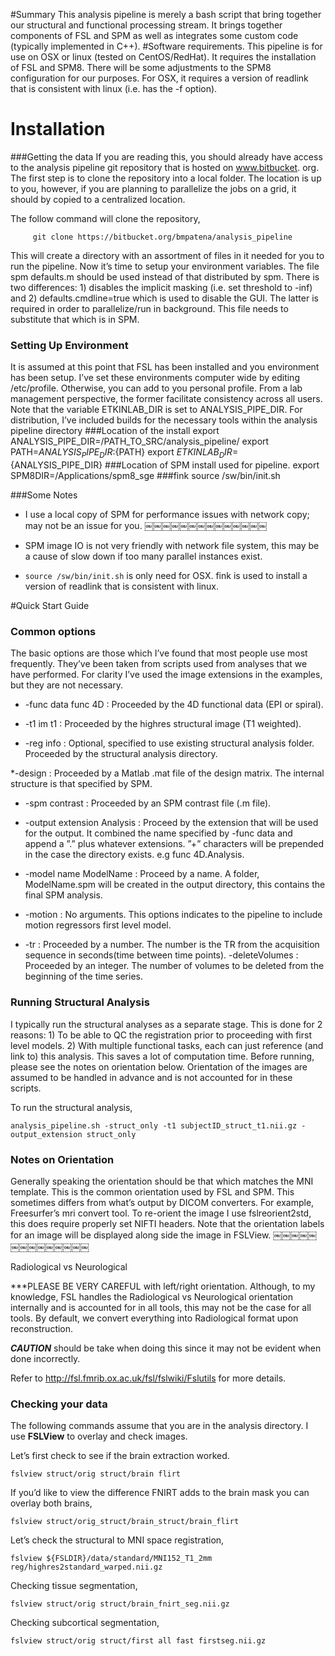 #Summary
This analysis pipeline is merely a bash script that bring together our structural and functional processing stream. It brings together components of FSL and SPM as well as integrates some custom code (typically implemented in C++).
#Software requirements.
This pipeline is for use on OSX or linux (tested on CentOS/RedHat). It requires the installation of FSL and SPM8. There will be some adjustments to the SPM8 configuration for our purposes. For OSX, it requires a version of readlink that is consistent with linux (i.e. has the -f option).
# Installation 
###Getting the data
If you are reading this, you should already have access to the analysis pipeline git repository that is hosted on www.bitbucket. org. The first step is to clone the repository into a local folder. The location is up to you, however, if you are planning to parallelize the jobs on a grid, it should by copied to a centralized location. 

The follow command will clone the repository,

         git clone https://bitbucket.org/bmpatena/analysis_pipeline

This will create a directory with an assortment of files in it needed for you to run the pipeline. Now it’s time to setup your environment variables.
The file spm defaults.m should be used instead of that distributed by spm. There is two differences: 1) disables the implicit masking (i.e. set threshold to -inf) and 2) defaults.cmdline=true which is used to disable the GUI. The latter is required in order to parallelize/run in background. This file needs to substitute that which is in SPM.

### Setting Up Environment
It is assumed at this point that FSL has been installed and you environment has been setup. I’ve set these environments computer wide by editing /etc/profile. Otherwise, you can add to you personal profile. From a lab management perspective, the former facilitate consistency across all users. Note that the variable ETKINLAB_DIR is set to ANALYSIS_PIPE_DIR. For distribution, I’ve included builds for the necessary tools within the analysis pipeline directory
###Location of the install
export ANALYSIS_PIPE_DIR=/PATH_TO_SRC/analysis_pipeline/ 
export PATH=${ANALYSIS_PIPE_DIR}:${PATH}
export ${ETKINLAB_DIR}=${ANALYSIS_PIPE_DIR}
###Location of SPM install used for pipeline.
export SPM8DIR=/Applications/spm8_sge
###fink
source /sw/bin/init.sh

###Some Notes

* I use a local copy of SPM for performance issues with network copy; may not be an issue for you.
￼￼￼￼￼￼￼￼￼￼￼￼￼￼
* SPM image IO is not very friendly with network file system, this may be a cause of slow down if too many parallel instances exist.

* `source /sw/bin/init.sh` is only need for OSX. fink is used to install a version of readlink that is consistent with linux.

#Quick Start Guide
### Common options
The basic options are those which I’ve found that most people use most frequently. They’ve been taken from scripts used from analyses that we have performed. For clarity I’ve used the image extensions in the examples, but they are not necessary.

* -func data func 4D : Proceeded by the 4D functional data (EPI or spiral). 

* -t1 im t1 : Proceeded by the highres structural image (T1 weighted).

* -reg info : Optional, specified to use existing structural analysis folder. Proceeded by the structural analysis directory. 

*-design : Proceeded by a Matlab .mat file of the design matrix. The internal structure is that specified by SPM.

* -spm contrast : Proceeded by an SPM contrast file (.m file).

* -output extension Analysis : Proceed by the extension that will be used for the output. It combined the name specified by -func data and append a ”.” plus whatever extensions. ”+” characters will be prepended in the case the directory exists. e.g func 4D.Analysis.

* -model name ModelName : Proceed by a name. A folder, ModelName.spm will be created in the output directory, this contains the final SPM analysis.

* -motion : No arguments. This options indicates to the pipeline to include motion regressors first level model.

* -tr : Proceeded by a number. The number is the TR from the acquisition sequence in seconds(time between time points). -deleteVolumes : Proceeded by an integer. The number of volumes to be deleted from the beginning of the time series.

### Running Structural Analysis
I typically run the structural analyses as a separate stage. This is done for 2 reasons: 1) To be able to QC the registration prior to proceeding with first level models. 2) With multiple functional tasks, each can just reference (and link to) this analysis. This saves a lot of computation time. Before running, please see the notes on orientation below. Orientation of the images are assumed to be handled in advance and is not accounted for in these scripts.

To run the structural analysis,

`analysis_pipeline.sh -struct_only -t1 subjectID_struct_t1.nii.gz -output_extension struct_only`

### Notes on Orientation
Generally speaking the orientation should be that which matches the MNI template. This is the common orientation used by FSL and SPM. This sometimes differs from what’s output by DICOM converters. For example, Freesurfer’s mri convert tool. To re-orient the image I use fslreorient2std, this does require properly set NIFTI headers. Note that the orientation labels for an image will be displayed along side the image in FSLView.
￼￼￼￼￼￼￼￼￼￼￼￼￼￼

Radiological vs Neurological

***PLEASE BE VERY CAREFUL with left/right orientation. Although, to my knowledge, FSL handles the Radiological vs Neurological orientation internally and is accounted for in all tools, this may not be the case for all tools. By default, we convert everything into Radiological format upon reconstruction. 

***CAUTION*** should be take when doing this since it may not be evident when done incorrectly. 

Refer to http://fsl.fmrib.ox.ac.uk/fsl/fslwiki/Fslutils for more details.

### Checking your data
The following commands assume that you are in the analysis directory. 
I use **FSLView** to overlay and check images. 

Let’s first check to see if the brain extraction worked.

 `fslview struct/orig struct/brain flirt`

If you’d like to view the difference FNIRT adds to the brain mask you can overlay both brains,

`fslview struct/orig_struct/brain_struct/brain_flirt`

Let’s check the structural to MNI space registration,

`fslview ${FSLDIR}/data/standard/MNI152_T1_2mm reg/highres2standard_warped.nii.gz` 

Checking tissue segmentation,

`fslview struct/orig struct/brain_fnirt_seg.nii.gz`

Checking subcortical segmentation,

`fslview struct/orig struct/first all fast firstseg.nii.gz`